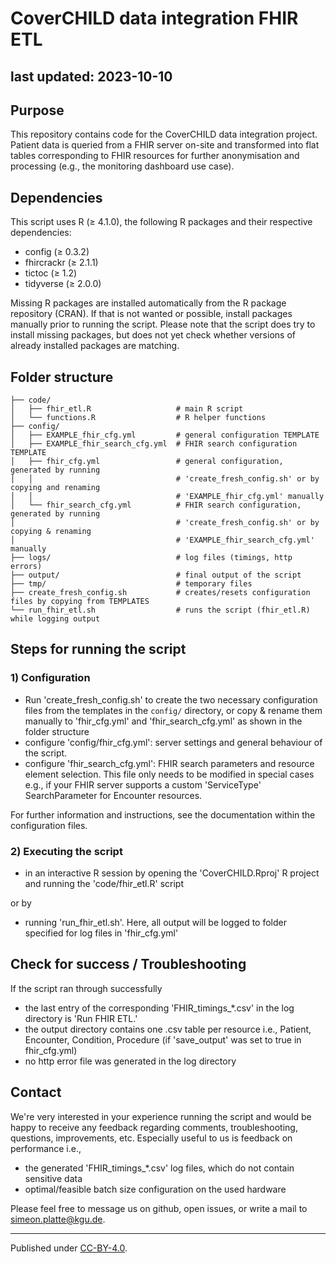 # CoverCHILD data integration FHIR ETL 
last updated: 2023-10-10
---

## Purpose
This repository contains code for the CoverCHILD data integration project. Patient data is queried from a FHIR server on-site and transformed into flat tables corresponding to FHIR resources for further anonymisation and processing (e.g., the monitoring dashboard use case).

## Dependencies
This script uses R (≥ 4.1.0), the following R packages and their respective dependencies:

- config (≥ 0.3.2)
- fhircrackr (≥ 2.1.1)
- tictoc (≥ 1.2)
- tidyverse (≥ 2.0.0)

Missing R packages are installed automatically from the R package repository (CRAN). If that is not wanted or possible, install packages manually prior to running the script. Please note that the script does try to install missing packages, but does not yet check whether versions of already installed packages are matching.

## Folder structure
```
├── code/
│   ├── fhir_etl.R                   # main R script
│   └── functions.R                  # R helper functions
├── config/
│   ├── EXAMPLE_fhir_cfg.yml         # general configuration TEMPLATE
│   ├── EXAMPLE_fhir_search_cfg.yml  # FHIR search configuration TEMPLATE
│   ├── fhir_cfg.yml                 # general configuration, generated by running 
│   │                                # 'create_fresh_config.sh' or by copying and renaming 
│   │                                # 'EXAMPLE_fhir_cfg.yml' manually
│   └── fhir_search_cfg.yml          # FHIR search configuration, generated by running 
│                                    # 'create_fresh_config.sh' or by copying & renaming 
│                                    # 'EXAMPLE_fhir_search_cfg.yml' manually
├── logs/                            # log files (timings, http errors)
├── output/                          # final output of the script
├── tmp/                             # temporary files
├── create_fresh_config.sh           # creates/resets configuration files by copying from TEMPLATES
└── run_fhir_etl.sh                  # runs the script (fhir_etl.R) while logging output
```

## Steps for running the script
### 1) Configuration

- Run 'create_fresh_config.sh' to create the two necessary configuration files from the templates in the `config/` directory, or copy & rename them manually to 'fhir_cfg.yml' and 'fhir_search_cfg.yml' as shown in the folder structure
- configure 'config/fhir_cfg.yml': server settings and general behaviour of the script.
- configure 'fhir_search_cfg.yml': FHIR search parameters and resource element selection. This file only needs to be modified in special cases e.g., if your FHIR server supports a custom 'ServiceType' SearchParameter for Encounter resources.

For further information and instructions, see the documentation within the configuration files.

### 2) Executing the script

- in an interactive R session by opening the 'CoverCHILD.Rproj' R project and running the 'code/fhir_etl.R' script

or by

- running 'run_fhir_etl.sh'. Here, all output will be logged to folder specified for log files in 'fhir_cfg.yml' 

## Check for success / Troubleshooting
If the script ran through successfully

- the last entry of the corresponding 'FHIR_timings_*.csv' in the log directory is 'Run FHIR ETL.'
- the output directory contains one .csv table per resource i.e., Patient, Encounter, Condition, Procedure (if 'save_output' was set to true in fhir_cfg.yml)
- no http error file was generated in the log directory

## Contact
We're very interested in your experience running the script and would be happy to receive any feedback regarding comments, troubleshooting, questions, improvements, etc.
Especially useful to us is feedback on performance i.e.,

- the generated 'FHIR_timings_*.csv' log files, which do not contain sensitive data
- optimal/feasible batch size configuration on the used hardware

Please feel free to message us on github, open issues, or write a mail to simeon.platte@kgu.de.

---
Published under [CC-BY-4.0](https://creativecommons.org/licenses/by/4.0/).

